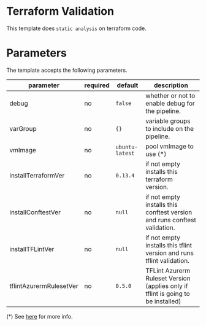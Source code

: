 # Terraform Validation

This template does `static analysis` on terraform code.

# Parameters

The template accepts the following parameters.

| parameter | required | default | description |
| --------- | -------- | ------- | ----------- |
| debug | no | `false` | whether or not to enable debug for the pipeline. |
| varGroup | no | `{}` | variable groups to include on the pipeline. |
| vmImage | no | `ubuntu-latest` | pool vmImage to use (*) |
| installTerraformVer | no | `0.13.4` | if not empty installs this terraform version. |
| installConftestVer | no | `null` | if not empty installs this conftest version and runs conftest validation. |
| installTFLintVer | no | `null` | if not empty installs this tflint version and runs tflint validation. |
| tflintAzurermRulesetVer | no | `0.5.0` | TFLint Azurerm Ruleset Version (applies only if tflint is going to be installed) |

(*) See [here](https://docs.microsoft.com/en-us/azure/devops/pipelines/yaml-schema?view=azure-devops&tabs=schema%2Cparameter-schema#pool) for more info.
